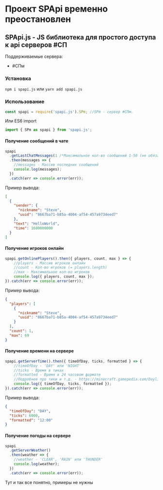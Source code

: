 # Проект SPApi временно преостановлен



## SPApi.js - JS библиотека для простого доступа к api серверов #СП

Поддерживаемые сервера:

- #СПм

### Установка

`npm i spapi.js` или `yarn add spapi.js`

### Использование

```javascript
const spapi = require('spapi.js').SPm; //SPm - сервер #СПм.
```

Или ES6 import

```typescript
import { SPm as spapi } from 'spapi.js';
```

#### Получение сообщений в чате

```javascript
spapi
  .getLastChatMessages(1 /*Максимальное кол-во сообщений 1-50 (не обязательно)*/)
  .then(messages => {
    //messages - Массив последних сообщений
    console.log(messages);
  })
  .catch(err => console.error(err));
```

Пример вывода:

```json
[
  {
    "sender": {
      "nickname": "Steve",
      "uuid": "8667ba71-b85a-4004-af54-457a9734eed7"
    },
    "text": "HelloWorld",
    "time": 1600000000
  }
]
```

#### Получение игроков онлайн

```javascript
spapi.getOnlinePlayers().then({ players, count, max } => {
	//players - Массив игроков онлайн
	//count - Кол-во игроков (= players.length)
	//max - Максимальное кол-во игроков
	console.log({ players, count, max });
}).catch(err => console.error(err));
```

Пример вывода:

```json
{
  "players": [
    {
      "nickname": "Steve",
      "uuid": "8667ba71-b85a-4004-af54-457a9734eed7"
    }
  ],
  "count": 1,
  "max": 69
}
```

#### Получение времени на сервере

```javascript
spapi.getServerTime().then({ timeOfDay, ticks, formatted } => {
	//timeOfDay - 'DAY' или 'NIGHT'
	//ticks - Время в тиках
	//formatted - Время в 24 часовом формате
	//Подробнее про тики и т.д. - https://minecraft.gamepedia.com/Daylight_cycle#24-hour_Minecraft_day
	console.log({ timeOfDay, ticks, formatted });
}).catch(err => console.error(err));
```

Пример вывода:

```json
{
  "timeOfDay": "DAY",
  "ticks": 6000,
  "formatted": "12:00"
}
```

#### Получение погоды на сервере

```javascript
spapi
  .getServerWeather()
  .then(weather => {
    //weather - 'CLEAR', 'RAIN' или 'THUNDER'
    console.log(weather);
  })
  .catch(err => console.error(err));
```

Тут и так все понятно, примеры не нужны
